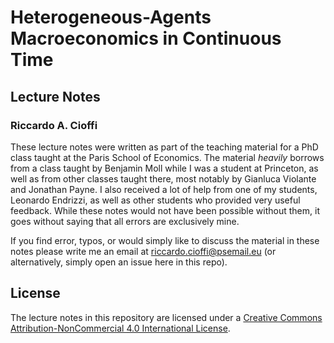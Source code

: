 # Heterogeneous-Agents Macroeconomics in Continuous Time

## Lecture Notes

### Riccardo A. Cioffi

These lecture notes were written as part of the teaching material for a PhD class taught at the Paris School of Economics.
The material _heavily_ borrows from a class taught by Benjamin Moll while I was a student at Princeton, as well as from other classes taught there, most notably by Gianluca Violante and Jonathan Payne.
I also received a lot of help from one of my students, Leonardo Endrizzi, as well as other students who provided very useful feedback.
While these notes would not have been possible without them, it goes without saying that all errors are exclusively mine.
    
If you find error, typos, or would simply like to discuss the material in these notes please write me an email at riccardo.cioffi@psemail.eu (or alternatively, simply open an issue here in this repo).

## License

The lecture notes in this repository are licensed under a [Creative Commons Attribution-NonCommercial 4.0 International License](https://creativecommons.org/licenses/by-nc/4.0/).

